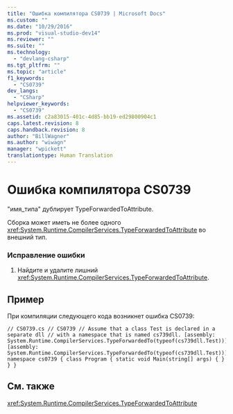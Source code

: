 ```yaml
---
title: "Ошибка компилятора CS0739 | Microsoft Docs"
ms.custom: ""
ms.date: "10/29/2016"
ms.prod: "visual-studio-dev14"
ms.reviewer: ""
ms.suite: ""
ms.technology: 
  - "devlang-csharp"
ms.tgt_pltfrm: ""
ms.topic: "article"
f1_keywords: 
  - "CS0739"
dev_langs: 
  - "CSharp"
helpviewer_keywords: 
  - "CS0739"
ms.assetid: c2a83015-401c-4d85-bb19-ed29800904c1
caps.latest.revision: 8
caps.handback.revision: 8
author: "BillWagner"
ms.author: "wiwagn"
manager: "wpickett"
translationtype: Human Translation
---
```

# Ошибка компилятора CS0739
"имя\_типа" дублирует TypeForwardedToAttribute.  
  
 Сборка может иметь не более одного <xref:System.Runtime.CompilerServices.TypeForwardedToAttribute> во внешний тип.  
  
### Исправление ошибки  
  
1.  Найдите и удалите лишний <xref:System.Runtime.CompilerServices.TypeForwardedToAttribute>.  
  
## Пример  
 При компиляции следующего кода возникнет ошибка CS0739:  
  
```  
// CS0739.cs // CS0739 // Assume that a class Test is declared in a separate dll // with a namespace that is named cs739dll. [assembly: System.Runtime.CompilerServices.TypeForwardedTo(typeof(cs739dll.Test))] [assembly: System.Runtime.CompilerServices.TypeForwardedTo(typeof(cs739dll.Test))] namespace cs0739 { class Program { static void Main(string[] args) { } } }  
```  
  
## См. также  
 <xref:System.Runtime.CompilerServices.TypeForwardedToAttribute>